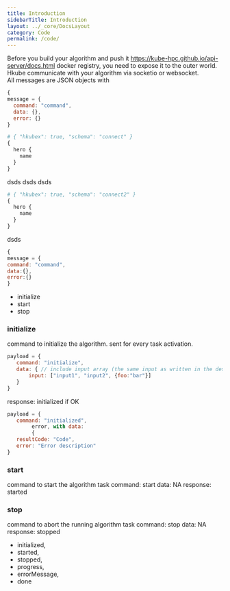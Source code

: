 ```yaml
---
title: Introduction
sidebarTitle: Introduction
layout: ../_core/DocsLayout
category: Code
permalink: /code/
---
```


Before you build your algorithm and push it https://kube-hpc.github.io/api-server/docs.html docker registry,
you need to expose it to the outer world.
Hkube communicate with your algorithm via socketio or websocket.  
All messages are JSON objects with 

```js
{
message = {
  command: "command",
  data: {},
  error: {}
}
```

```graphql
# { "hkubex": true, "schema": "connect" }
{
  hero {
    name
  }
}
```

dsds
dsds
dsds

```graphql
# { "hkubex": true, "schema": "connect2" }
{
  hero {
    name
  }
}
```

dsds

```js
{
message = {
command: "command",
data:{},
error:{}
}
```

-  initialize
-  start
-  stop


### initialize

command to initialize the algorithm. sent for every task activation.  

```js
payload = {
   command: "initialize",
   data: { // include input array (the same input as written in the descriptor)
       input: ["input1", "input2", {foo:"bar"}]
   }
}
```

response: initialized if OK
```js
payload = {
   command: "initialized",
		error, with data:
		{
   resultCode: "Code",
   error: "Error description"
}
```

### start
command to start the algorithm task
command: start
data: NA
response: started

### stop
command to abort the running algorithm task
command: stop
data: NA
response: stopped


-  initialized,
-  started,
-  stopped,
-  progress,
-  errorMessage,
-  done

